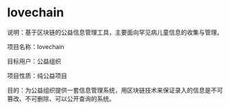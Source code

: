 # lovechain
说明：基于区块链的公益信息管理工具，主要面向罕见病儿童信息的收集与管理。

项目名称：lovechain

目标用户：公益组织

项目性质：纯公益项目

目的：为公益组织提供一套信息管理系统，用区块链技术来保证录入的信息是不可篡改、不可删除、可以公开查询的系统。

